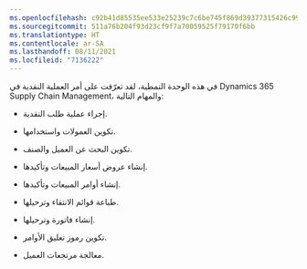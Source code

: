 ```yaml
---
ms.openlocfilehash: c92b41d85535ee533e25239c7c6be745f869d39377315426c9995af5b4202455
ms.sourcegitcommit: 511a76b204f93d23cf9f7a70059525f79170f6bb
ms.translationtype: HT
ms.contentlocale: ar-SA
ms.lasthandoff: 08/11/2021
ms.locfileid: "7136222"
---
```

في هذه الوحدة النمطية، لقد تعرّفت على أمر العملية النقدية في Dynamics 365 Supply Chain Management، والمهام التالية:

-   إجراء عملية طلب النقدية.

-   تكوين العمولات واستخدامها.

-   تكوين البحث عن العميل والصنف.
 
-   إنشاء عروض أسعار المبيعات وتأكيدها.

-   إنشاء أوامر المبيعات وتأكيدها.

-   طباعة قوائم الانتقاء وترحيلها.

-   إنشاء فاتورة وترحيلها.

-   تكوين رموز تعليق الأوامر.

-   معالجة مرتجعات العميل.

